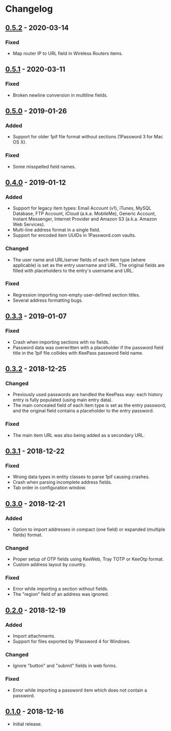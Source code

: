 # Changelog

## [0.5.2](https://github.com/juanii/OnePIF/releases/0.5.2) - 2020-03-14

### Fixed

* Map router IP to URL field in Wireless Routers items.

## [0.5.1](https://github.com/juanii/OnePIF/releases/0.5.1) - 2020-03-11

### Fixed

* Broken newline conversion in multiline fields.

## [0.5.0](https://github.com/juanii/OnePIF/releases/0.5.0) - 2019-01-26

### Added

* Support for older 1pif file format without sections (1Password 3 for Mac OS X).

### Fixed

* Some misspelled field names.

## [0.4.0](https://github.com/juanii/OnePIF/releases/0.4.0) - 2019-01-12

### Added

* Support for legacy item types: Email Account (v1), iTunes, MySQL Database, FTP Account, iCloud (a.k.a. MobileMe), Generic Account, Instant Messenger, Internet Provider and Amazon S3 (a.k.a. Amazon Web Services).
* Multi-line address format in a single field.
* Support for encoded item UUIDs in 1Password.com vaults.

### Changed

* The user name and URL/server fields of each item type (where applicable) is set as the entry username and URL. The original fields are filled with placeholders to the entry's username and URL.

### Fixed

* Regression importing non-empty user-defined section titles.
* Several address formatting bugs.

## [0.3.3](https://github.com/juanii/OnePIF/releases/0.3.3) - 2019-01-07

### Fixed

* Crash when importing sections with no fields.
* Password data was overwritten with a placeholder if the password field title in the 1pif file collides with KeePass password field name.

## [0.3.2](https://github.com/juanii/OnePIF/releases/0.3.2) - 2018-12-25

### Changed

* Previously used passwords are handled the KeePass way: each history entry is fully populated (using main entry data).
* The main concealed field of each item type is set as the entry password, and the original field contains a placeholder to the entry password.

### Fixed

* The main item URL was also being added as a secondary URL.

## [0.3.1](https://github.com/juanii/OnePIF/releases/0.3.1) - 2018-12-22

### Fixed

* Wrong data types in entity classes to parse 1pif causing crashes.
* Crash when parsing incomplete address fields.
* Tab order in configuration window.

## [0.3.0](https://github.com/juanii/OnePIF/releases/0.3.0) - 2018-12-21

### Added

* Option to import addresses in compact (one field) or expanded (multiple fields) format.

### Changed

* Proper setup of OTP fields using KeeWeb, Tray TOTP or KeeOtp format.
* Custom address layout by country.

### Fixed

* Error while importing a section without fields.
* The "region" field of an address was ignored.

## [0.2.0](https://github.com/juanii/OnePIF/releases/0.2.0) - 2018-12-19

### Added

* Import attachments.
* Support for files exported by 1Password 4 for Windows.

### Changed

* Ignore "button" and "submit" fields in web forms.

### Fixed

* Error while importing a password item which does not contain a password.

## [0.1.0](https://github.com/juanii/OnePIF/releases/0.1.0) - 2018-12-16

* Initial release.
